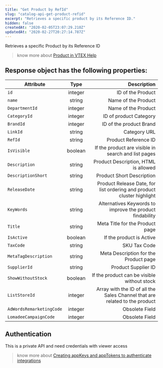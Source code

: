```yaml
---
title: "Get Product by RefId"
slug: "catalog-api-get-product-refid"
excerpt: "Retrieves a specific product by its Reference ID."
hidden: false
createdAt: "2020-02-05T23:07:29.210Z"
updatedAt: "2020-02-27T20:27:14.787Z"
---
```

Retrieves a specific Product by its Reference ID


> know more about [Product in VTEX Help](https://help.vtex.com/en/search/Product)





## Response object has the following properties:


| Attribute    | Type        | Description |
| --------------- |:---------:| -------------------------------------------------------------------------------------------:|
| `id` | integer | ID of the Product|
| `name` | string      |  Name of the Product  |
| `DepartmentId` | integer      |  Name of the Product  |
| `CategoryId`      | integer | ID of product Category|
| `BrandId`     | integer      | ID of the product Brand |
| `LinkId`  | string |Category URL |
| `RefId` | string     | Product Reference ID|
| `IsVisible` | boolean | If the product are visible in search and list pages |
| `Description` | string | Product Description, HTML is allowed |
| `DescriptionShort` | string | Product Short Description |
| `ReleaseDate` | string | Product Release Date, for list ordering and product cluster highlight |
| `KeyWords` | string | Alternatives Keywords to improve the product findability |
| `Title` | string | Meta Title for the Product page |
| `IsActive` | boolean | If the product is Active |
| `TaxCode` | string | SKU Tax Code |
| `MetaTagDescription` | string | Meta Description for the Product page |
| `SupplierId` | string | Product Supplier ID |
| `ShowWithoutStock` | boolean | If the product can be visible without stock |
| `ListStoreId` | integer | Array with the ID of all the Sales Channel that are related to the product |
| `AdWordsRemarketingCode` | integer | Obsolete Field |
| `LomadeeCampaignCode` | integer | Obsolete Field |



## Authentication

This is a private API and need credentials with viewer access



> know more about [Creating appKeys and appTokens to authenticate integrations](https://help.vtex.com/en/tutorial/creating-appkeys-and-apptokens-to-authenticate-integrations)